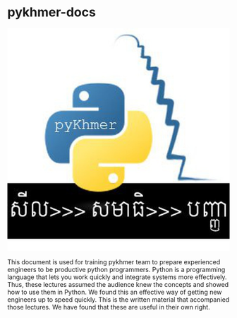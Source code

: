 # pykhmer-docs

![PyKhmer](https://github.com/skanel/pykhmer-docs/blob/master/pykhmer.jpg?raw=true "pykhmer logo")

This document is used for training pykhmer team to prepare experienced engineers to be productive python programmers. 
Python is a programming language that lets you work quickly and integrate systems more effectively. 
Thus, these lectures assumed the audience knew the concepts and showed how to use them in Python.
 We found this an effective way of getting new engineers up to speed quickly. 
 This is the written material that accompanied those lectures. 
 We have found that these are useful in their own right.


